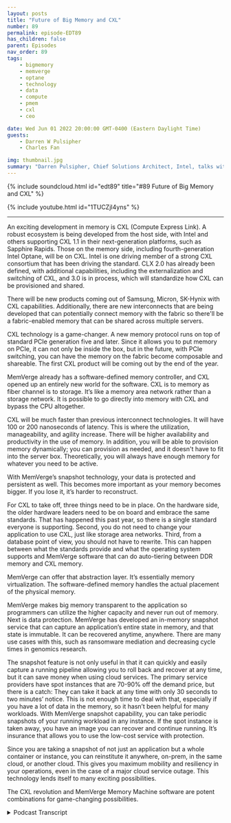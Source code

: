 ```yaml
---
layout: posts
title: "Future of Big Memory and CXL"
number: 89
permalink: episode-EDT89
has_children: false
parent: Episodes
nav_order: 89
tags:
    - bigmemory
    - memverge
    - optane
    - technology
    - data
    - compute
    - pmem
    - cxl
    - ceo

date: Wed Jun 01 2022 20:00:00 GMT-0400 (Eastern Daylight Time)
guests:
    - Darren W Pulsipher
    - Charles Fan

img: thumbnail.jpg
summary: "Darren Pulsipher, Chief Solutions Architect, Intel, talks with Charles Fan, CEO of MemVerge, about how the CXL revolution and MemVerge’s software are the future of big memory."
---
```


{% include soundcloud.html id="edt89" title="#89 Future of Big Memory and CXL" %}

{% include youtube.html id="1TUCZjI4yns" %}

---

An exciting development in memory is CXL (Compute Express Link). A robust ecosystem is being developed from the host side, with Intel and others supporting CXL 1.1 in their next-generation platforms, such as Sapphire Rapids. Those on the memory side, including fourth-generation Intel Optane, will be on CXL. Intel is one driving member of a strong CXL consortium that has been driving the standard. CLX 2.0 has already been defined, with additional capabilities, including the externalization and switching of CXL, and 3.0 is in process, which will standardize how CXL can be provisioned and shared.

There will be new products coming out of Samsung, Micron, SK-Hynix with CXL capabilities. Additionally, there are new interconnects that are being developed that can potentially connect memory with the fabric so there'll be a fabric-enabled memory that can be shared across multiple servers.

CXL technology is a game-changer. A new memory protocol runs on top of standard PCIe generation five and later. Since it allows you to put memory on PCIe, it can not only be inside the box, but in the future, with PCIe switching, you can have the memory on the fabric become composable and shareable.  The first CXL product will be coming out by the end of the year.

MemVerge already has a software-defined memory controller, and CXL opened up an entirely new world for the software. CXL is to memory as fiber channel is to storage. It’s like a memory area network rather than a storage network. It is possible to go directly into memory with CXL and bypass the CPU altogether.

CXL will be much faster than previous interconnect technologies.  It will have 100 or 200 nanoseconds of latency. This is where the utilization, manageability, and agility increase. There will be higher availability and productivity in the use of memory. In addition, you will be able to provision memory dynamically; you can provision as needed, and it doesn't have to fit into the server box. Theoretically, you will always have enough memory for whatever you need to be active.

With MemVerge’s snapshot technology, your data is protected and persistent as well. This becomes more important as your memory becomes bigger. If you lose it, it’s harder to reconstruct.

For CXL to take off, three things need to be in place. On the hardware side, the older hardware leaders need to be on board and embrace the same standards. That has happened this past year, so there is a single standard everyone is supporting. Second, you do not need to change your application to use CXL, just like storage area networks. Third, from a database point of view, you should not have to rewrite. This can happen between what the standards provide and what the operating system supports and MemVerge software that can do auto-tiering between DDR memory and CXL memory.

MemVerge can offer that abstraction layer. It’s essentially memory virtualization. The software-defined memory handles the actual placement of the physical memory.

MemVerge makes big memory transparent to the application so programmers can utilize the higher capacity and never run out of memory. Next is data protection. MemVerge has developed an in-memory snapshot service that can capture an application’s entire state in memory, and that state is immutable. It can be recovered anytime, anywhere. There are many use cases with this, such as ransomware mediation and decreasing cycle times in genomics research.

The snapshot feature is not only useful in that it can quickly and easily capture a running pipeline allowing you to roll back and recover at any time, but it can save money when using cloud services. The primary service providers have spot instances that are 70-90% off the demand price, but there is a catch: They can take it back at any time with only 30 seconds to two minutes’ notice. This is not enough time to deal with that, especially if you have a lot of data in the memory, so it hasn’t been helpful for many workloads. With MemVerge snapshot capability, you can take periodic snapshots of your running workload in any instance. If the spot instance is taken away, you have an image you can recover and continue running. It’s insurance that allows you to use the low-cost service with protection.

Since you are taking a snapshot of not just an application but a whole container or instance, you can reinstitute it anywhere, on-prem, in the same cloud, or another cloud. This gives you maximum mobility and resiliency in your operations, even in the case of a major cloud service outage. This technology lends itself to many exciting possibilities.

The CXL revolution and MemVerge Memory Machine software are potent combinations for game-changing possibilities. 


<details>
<summary> Podcast Transcript </summary>

<p></p>

</details>
